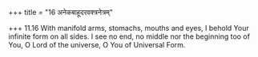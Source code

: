 +++
title = "16 अनेकबाहूदरवक्त्रनेत्रम्"

+++
11.16 With manifold arms, stomachs, mouths and eyes, I behold Your
infinite form on all sides. I see no end, no middle nor the beginning
too of You, O Lord of the universe, O You of Universal Form.
